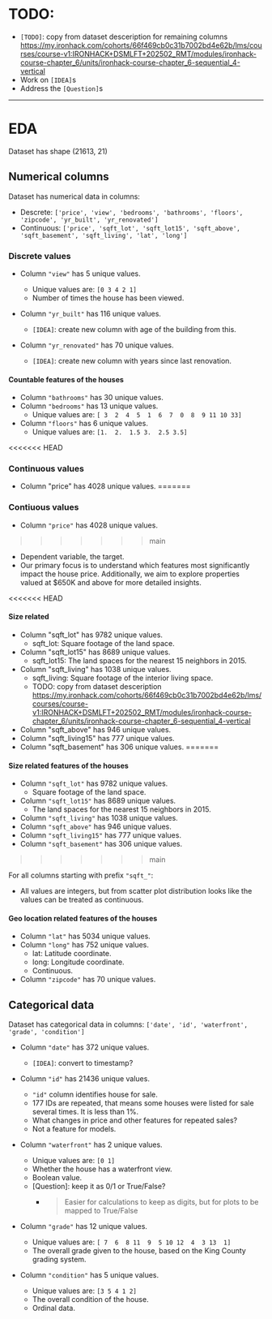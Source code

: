 # TODO:

- `[TODO]`: copy from dataset desceription for remaining columns https://my.ironhack.com/cohorts/66f469cb0c31b7002bd4e62b/lms/courses/course-v1:IRONHACK+DSMLFT+202502_RMT/modules/ironhack-course-chapter_6/units/ironhack-course-chapter_6-sequential_4-vertical
- Work on `[IDEA]`s 
- Address the `[Question]`s

---
# EDA

Dataset has shape (21613, 21)

## Numerical columns
Dataset has numerical data in columns: 
- Descrete: `['price', 'view', 'bedrooms', 'bathrooms', 'floors', 'zipcode', 'yr_built', 'yr_renovated']`
- Continuous: `['price', 'sqft_lot', 'sqft_lot15', 'sqft_above', 'sqft_basement', 'sqft_living', 'lat', 'long']`

### Discrete values

- Column `"view"` has 5 unique values.
  - Unique values are: `[0 3 4 2 1]`
   - Number of times the house has been viewed.

- Column `"yr_built"` has 116 unique values.
  - `[IDEA]`: create new column with age of the building from this.
- Column `"yr_renovated"` has 70 unique values.
  - `[IDEA]`: create new column with years since last renovation.

#### Countable features of the houses

- Column `"bathrooms"` has 30 unique values.
- Column `"bedrooms"` has 13 unique values.
  - Unique values are:
 `[ 3  2  4  5  1  6  7  0  8  9 11 10 33]`
- Column `"floors"` has 6 unique values.
  - Unique values are:
 `[1.  2.  1.5 3.  2.5 3.5]`

<<<<<<< HEAD
### Continuous values
- Column "price" has 4028 unique values.
=======
### Contiuous values
- Column `"price"` has 4028 unique values.
>>>>>>> main
  - Dependent variable, the target.
  - Our primary focus is to understand which features most significantly impact the house price. Additionally, we aim to explore properties valued at $650K and above for more detailed insights.


<<<<<<< HEAD
#### Size related
- Column "sqft_lot" has 9782 unique values.
  - sqft_lot: Square footage of the land space.
- Column "sqft_lot15" has 8689 unique values.
  - sqft_lot15: The land spaces for the nearest 15 neighbors in 2015.
- Column "sqft_living" has 1038 unique values.
  - sqft_living: Square footage of the interior living space.
  - TODO: copy from dataset desceription https://my.ironhack.com/cohorts/66f469cb0c31b7002bd4e62b/lms/courses/course-v1:IRONHACK+DSMLFT+202502_RMT/modules/ironhack-course-chapter_6/units/ironhack-course-chapter_6-sequential_4-vertical
- Column "sqft_above" has 946 unique values.
- Column "sqft_living15" has 777 unique values.
- Column "sqft_basement" has 306 unique values.
=======
#### Size related features of the houses
- Column `"sqft_lot"` has 9782 unique values.
  - Square footage of the land space.
- Column `"sqft_lot15"` has 8689 unique values.
  - The land spaces for the nearest 15 neighbors in 2015.
- Column `"sqft_living"` has 1038 unique values.
- Column `"sqft_above"` has 946 unique values.
- Column `"sqft_living15"` has 777 unique values.
- Column `"sqft_basement"` has 306 unique values.
>>>>>>> main
  
For all columns starting with prefix `"sqft_"`:
  - All values are integers, but from scatter plot distribution looks like the values can be treated as continuous.

#### Geo location related features of the houses
- Column `"lat"` has 5034 unique values.
- Column `"long"` has 752 unique values.
  - lat: Latitude coordinate.
  - long: Longitude coordinate.
  - Continuous.
- Column `"zipcode"` has 70 unique values.

## Categorical data

Dataset has categorical data in columns:
```['date', 'id', 'waterfront', 'grade', 'condition']```

- Column `"date"` has 372 unique values.
  - `[IDEA]`: convert to timestamp?

- Column `"id"` has 21436 unique values.
  - `"id"` column identifies house for sale. 
  - 177 IDs are repeated, that means some houses were listed for sale several times. It is less than 1%.
  - What changes in price and other features for repeated sales?
  - Not a feature for models.

- Column `"waterfront"` has 2 unique values.
  - Unique values are: `[0 1]`
  - Whether the house has a waterfront view.
  - Boolean value.
  - [Question]: keep it as 0/1 or True/False? 
    - > Easier for calculations to keep as digits, but for plots to be mapped to True/False

- Column `"grade"` has 12 unique values.
  - Unique values are:
 `[ 7  6  8 11  9  5 10 12  4  3 13  1]`
  - The overall grade given to the house, based on the King County grading system.

- Column `"condition"` has 5 unique values.
  - Unique values are: `[3 5 4 1 2]`
  - The overall condition of the house.
  - Ordinal data.